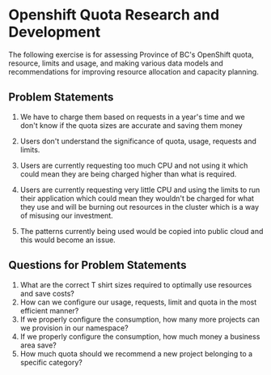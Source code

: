 # Openshift Quota Research and Development

The following exercise is for assessing Province of BC's OpenShift quota, resource, limits and usage, and making various data models and recommendations for improving resource allocation and capacity planning.
  
## Problem Statements

1. We have to charge them based on requests in a year's time and we don't know if the quota sizes are accurate and saving them money 

2. Users don't understand the significance of quota, usage, requests and limits. 

3. Users are currently requesting too much CPU and not using it which could mean they are being charged higher than what is required.

4. Users are currently requesting very little CPU and using the limits to run their application which could mean they wouldn't be charged for what they use and will be burning out resources in the cluster which is a way of misusing our investment.

5. The patterns currently being used would be copied into public cloud and this would become an issue.

## Questions for Problem Statements

1. What are the correct T shirt sizes required to optimally use resources and save costs?
2. How can we configure our usage, requests, limit and quota in the most efficient manner?
3. If we properly configure the consumption, how many more projects can we provision in our namespace?
4. If we properly configure the consumption, how much money a business area save?
5. How much quota should we recommend a new project belonging to a specific category?


